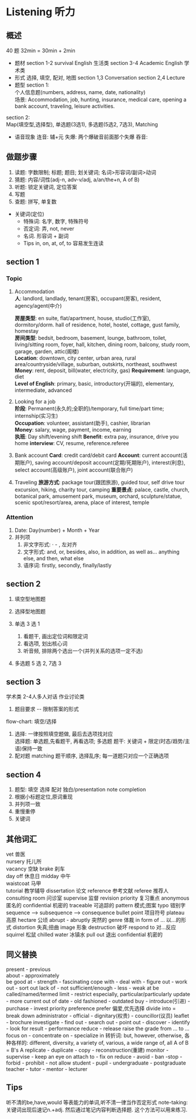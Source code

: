 # Listening 听力
## 概述
40 题
32min = 30min + 2min
- 题材
section 1-2 survival English 生活类
section 3-4 Academic English 学术类
- 形式
选择, 填空, 配对, 地图
section 1,3 Conversation
section 2,4 Lecture
- 题型
section 1:   
个人信息题(numbers, address, name, date, nationality)  
    场景: Accommodation, job, hunting, insurance, medical care, opening a bank account, traveling, leisure activities. 

section 2:   
Map(填空型,选择型), 单选题(3选1), 多选题(5选2, 7选3), Matching  
- 语音现象
连音: 辅+元
失爆: 两个爆破音前面那个失爆
吞音: 


## 做题步骤
1. 读题: 字数限制; 标题; 题目; 划关键词; 名词>形容词/副词>动词
2. 猜题: 内容/词性(adj-n, adv-v/adj, a/an/the+n, A of B)
3. 听题: 锁定关键词, 定位答案
4. 写题
5. 查题: 拼写, 单复数
   
-  关键词(定位)
   - 特殊词: 名字, 数字, 特殊符号
   - 否定词: 弄, not, never
   - 名词. 形容词 + 副词
   - Tips in, on, at, of, to 容易发生连读

## section 1
### Topic
1. Accommodation  
    __人__: landlord, landlady, tenant(房客), occupant(房客), resident, agency/agent(中介)  

    __房屋类型__: en suite, flat/apartment, house, studio(工作室), dormitory/dorm. hall of residence, hotel, hostel, cottage, gust family,  homestay  
    __房间类型__: bedsit, bedroom, basement, lounge, bathroom, toilet, living/sitting room, foyer, hall, kitchen, dining room, balcony, study room, garage, garden, attic(阁楼)  
    __Location__: downtown, city center, urban area, rural area/countryside/village, suburban, outskirts, northeast, southwest  
    __Money__: rent, deposit, bill(water, electricity, gas)
    __Requirement__: language, diet  
    __Level of English__: primary, basic, introductory(开端的), elementary, intermediate, advanced  

2. Looking for a job  
    __阶段__: Permanent(永久的;全职的)/temporary, full time/part time; internship(实习生)  
    __Occupation__: volunteer, assistant(助手), cashier, librarian  
    __Money__: salary, wage, payment, income, earning  
    __执班__: Day shift/evening shift
    __Benefit__: extra pay, insurance, drive you home
    __interview__: CV, resume, reference.referee

3. Bank account
   __Card__: credit card/debit card
   __Account__: current account(活期账户), saving account/deposit account(定期/死期账户), interest(利息), select account(高级账户), joint account(联合账户)

4. Traveling
   __旅游方式__: package tour(跟团旅游), guided tour, self drive tour excursion, hiking, charity tour, camping
   __重要景点__: palace, castle, church, botanical park, amusement park, museum, orchard, sculpture/statue, scenic spot/resort/area, arena, place of interest, temple


### Attention
1. Date: Day(number) + Month + Year
2. 并列项
    1. 非文字形式: · - , 左对齐
    2. 文字形式: and, or, besides, also, in addition, as well as... anything else, and then, what else
    3. 语序词: firstly, secondly, finally/lastly

## section 2 
1. 填空型地图题
2. 选择型地图题
3. 单选 3 选 1
   1. 看题干, 画出定位词和限定词
   2. 看选项, 划出核心词
   3. 听音频, 排除两个选出一个(并列关系的选项一定不选)
   
4. 多选题 5 选 2, 7选 3


## section 3
学术类 2-4人多人对话 作业讨论类
1. 题目要求 -- 限制答案的形式

flow-chart: 填空/选择
1. 选择: 一律按照填空题做, 最后去选项找对应  
    选择题: 单选题,先看题干, 再看选项; 多选题
    题干: 关键词 + 限定(时态/趋势/主语)保持一致
2. 配对题 matching
   题干顺序, 选择乱序;
   每一道题只对应一个正确选项

## section 4
1. 题型: 填空 选择 配对  独白/presentation
note completion
2. 根据小标题定位,原词重现
3. 并列项一致
4. 重慢重停
5. 关键词

## 其他词汇
vet 兽医  
nursery 托儿所  
vacancy 空缺
brake 刹车  
day off 休息日
midday 中午  
waistcoat 马甲  
tutorial 教学辅导
dissertation 论文
reference 参考文献
referee 推荐人
consulting room 问诊室
supervise 监督
revision priority 复习重点
anonymous 匿名的
confidential 机密的
traceable 可追踪的
pattern 模式;图案
typo 错别字
sequence --> subsequence --> consequence
bullet point 项目符号
plateau 高原
hectare 公顷
abrupt - abruptly 突然的
genre 体裁
in form of ... 以...的形式
distortion 失真;扭曲
image 形象
destruction 破坏
respond to 对...反应
squirrel 松鼠
chilled water 冰镇水
pull out 退出
confidential 机密的
## 同义替换
present - previous  
about - approximately  
be good at - strength - fascinating
cope with - deal with - figure out - work out - sort out
lack of - not sufficient/enough - less - weak at
be called/named/termed
limit - restrict
especially, particular/particularly
update - more current
out of date - old fashioned - outdated
buy - introduce(引进) - purchase - invest
priority preference prefer 偏爱,优先选择
divide into = break down
administrator - official - dignitary(权贵) - councillor(议员)
leaflet - brochure 
investigate - find out - search out - point out - discover - identify - look for
result - performance
reduce - release
raise the grade from ... to ...
focus on - concentrate on - specialize in
转折词: but, however, otherwise, 
各种各样的: different, diversity, a variety of, various, a wide range of, all
A of B = B's A
replicate - duplicate - copy - reconstruction(重建)
monitor - supervise - keep an eye on 
attach to - fix on
reduce - avoid - ban -stop - forbid - prohibit - not allow
student - pupil - undergraduate - postgraduate
teacher - tutor - mentor - lecturer
## Tips
听不清的be,have,would 等表能力的单词,听不清一律当作否定形式
note-taking: 关键词出现后速记n.+adj. 然后通过笔记内容判断选择题. 这个方法可以用来练习.

